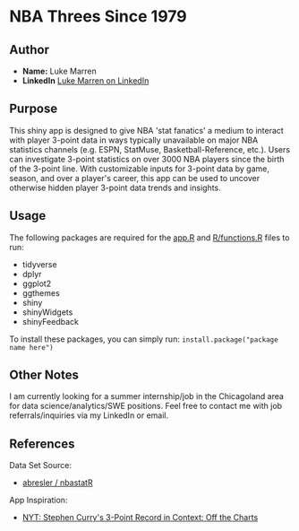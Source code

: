 # NBA Threes Since 1979

## Author 

- **Name:** Luke Marren
- **LinkedIn** [Luke Marren on LinkedIn](https://www.linkedin.com/in/luke-marren-aa9912206/)

## Purpose

This shiny app is designed to give NBA 'stat fanatics' a medium to interact with player 
3-point data in ways typically unavailable on major NBA statistics channels 
(e.g. ESPN, StatMuse, Basketball-Reference, etc.). Users can investigate 
3-point statistics on over 3000 NBA players since the birth of the 3-point line.
With customizable inputs for 3-point data by game, season, and over a player's 
career, this app can be used to uncover otherwise hidden player 3-point data
trends and insights.

## Usage 

The following packages are required for the [app.R](app.R) and [R/functions.R](R/functions.R) files to run:
- tidyverse
- dplyr
- ggplot2
- ggthemes
- shiny
- shinyWidgets
- shinyFeedback

To install these packages, you can simply run: `install.package("package name here")`

## Other Notes

I am currently looking for a summer internship/job in the Chicagoland 
area for data science/analytics/SWE positions. Feel free to contact me with job 
referrals/inquiries via my LinkedIn or email.

## References 

Data Set Source:

- [abresler / nbastatR](https://github.com/abresler/nbastatR)

App Inspiration:

- [NYT: Stephen Curry's 3-Point Record in Context: Off the Charts](https://www.nytimes.com/interactive/2016/04/16/upshot/stephen-curry-golden-state-warriors-3-pointers.html)

